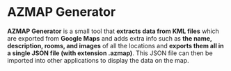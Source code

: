 # AZMAP Generator
**AZMAP Generator** is a small tool that **extracts data from KML files** which are exported from **Google Maps** and adds extra info such as **the name, description, rooms, and images** of all the locations and **exports them all in a single JSON file (with extension .azmap)**. This JSON file can then be imported into other applications to display the data on the map.
